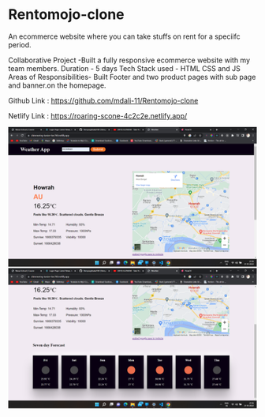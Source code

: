 # Rentomojo-clone

An ecommerce website where you can take stuffs on rent for a speciifc period.

Collaborative Project -Built a fully responsive ecommerce website with my team members.
Duration - 5 days
Tech Stack used - HTML CSS and JS
Areas of Responsibilities- Built Footer and two product pages with sub page and banner.on the homepage.


Github Link : https://github.com/mdali-11/Rentomojo-clone

Netlify Link : https://roaring-scone-4c2c2e.netlify.app/


<img src="https://github.com/mdali-11/weather-app/blob/main/weather/pics/Screenshot%20(13131).png" alt="ss-wa" />
<img src="https://github.com/mdali-11/weather-app/blob/main/weather/pics/Screenshot%20(13132).png" alt=ss2 wa" />
